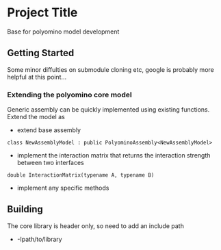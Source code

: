 # Project Title

Base for polyomino model development

## Getting Started

Some minor diffulties on submodule cloning etc, google is probably more helpful at this point...

### Extending the polyomino core model
Generic assembly can be quickly implemented using existing functions.
Extend the model as  
  - extend base assembly 
```
class NewAssemblyModel : public PolyominoAssembly<NewAssemblyModel>
```
  - implement the interaction matrix that returns the interaction strength between two interfaces
```
double InteractionMatrix(typename A, typename B)
```
  - implement any specific methods

## Building
The core library is header only, so need to add an include path
  - -Ipath/to/library
